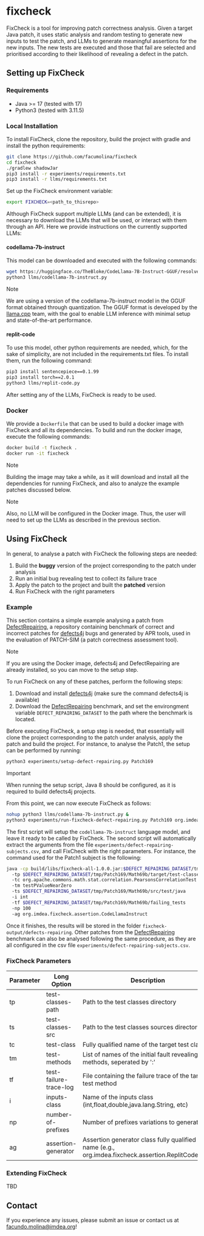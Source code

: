 # fixcheck
FixCheck is a tool for improving patch correctness analysis. 
Given a target Java patch, it uses static analysis and random testing to generate 
new inputs to test the patch, and LLMs to generate meaningful assertions for the new inputs. 
The new tests are executed and those that fail are selected and prioritised 
according to their likelihood of revealing a defect in the patch.

## Setting up FixCheck

### Requirements

- Java >= 17 (tested with 17)
- Python3 (tested with 3.11.5)

### Local Installation

To install FixCheck, clone the repository, build the project with gradle and install the python requirements:
```bash  
git clone https://github.com/facumolina/fixcheck
cd fixcheck
./gradlew shadowJar 
pip3 install -r experiments/requirements.txt
pip3 install -r llms/requirements.txt
```

Set up the FixCheck environment variable:
```bash  
export FIXCHECK=<path_to_thisrepo>
```

Although FixCheck support multiple LLMs (and can be extended), 
it is necessary to download the LLMs that will be used, or interact
with them through an API. Here we provide instructions on the currently 
supported LLMs:

#### codellama-7b-instruct 
This model can be downloaded and executed with the following commands:
```bash  
wget https://huggingface.co/TheBloke/CodeLlama-7B-Instruct-GGUF/resolve/main/codellama-7b-instruct.Q5_K_M.gguf -P llms/models/
python3 llms/codellama-7b-instruct.py
```
> [!Note]
> We are using a version of the codellama-7b-instruct model in the GGUF format 
> obtained through quantization. The GGUF format is developed 
> by the [llama.cpp](https://github.com/ggerganov/llama.cpp)
> team, with the goal to enable LLM inference with minimal 
> setup and state-of-the-art performance.


#### replit-code
To use this model, other python requirements are needed, which, 
for the sake of simplicity, are not included in the requirements.txt files. 
To install them, run the following command:
```bash
pip3 install sentencepiece==0.1.99
pip3 install torch==2.0.1
python3 llms/replit-code.py
```

After setting any of the LLMs, FixCheck is ready to be used.

### Docker

We provide a `Dockerfile` that can be used to build a docker image with 
FixCheck and all its dependencies. To build and run the docker image, 
execute the following commands:
```bash  
docker build -t fixcheck .
docker run -it fixcheck
```
> [!Note]
> Building the image may take a while, as it will download and install all the dependencies for running
> FixCheck, and also to analyze the example patches discussed below.

> [!Note]
> Also, no LLM will be configured in the Docker image.
> Thus, the user will need to set up the LLMs as described in the previous section.

## Using FixCheck

In general, to analyse a patch with FixCheck the following steps are needed:

1. Build the **buggy** version of the project corresponding to the patch under analysis
2. Run an initial bug revealing test to collect its failure trace
3. Apply the patch to the project and built the **patched** version
4. Run FixCheck with the right parameters

### Example

This section contains a simple example analysing a patch 
from [DefectRepairing](https://github.com/Ultimanecat/DefectRepairing), 
a repository containing benchmark of correct and incorrect patches 
for [defects4j](https://github.com/rjust/defects4j) bugs and generated by APR tools, 
used in the evaluation of PATCH-SIM 
(a patch correctness assessment tool).

> [!Note]
> If you are using the Docker image, defects4j and DefectRepairing are already installed, 
> so you can move to the setup step.

To run FixCheck on any of these patches, perform the following steps:

1. Download and install [defects4j](https://github.com/rjust/defects4j) (make sure the command defects4j is available)
2. Download the [DefectRepairing](https://github.com/Ultimanecat/DefectRepairing) benchmark, and set the environgment variable `DEFECT_REPAIRING_DATASET` to the path where the benchmark is located.

Before executing FixCheck, a setup step is needed, that essentially will 
clone the project corresponding to the patch under analysis, 
apply the patch and build the project. 
For instance, to analyse the Patch1, the setup can be performed by running:
```bash  
python3 experiments/setup-defect-repairing.py Patch169
```
> [!IMPORTANT]
> When running the setup script, Java 8 should be configured, as it is required to build defects4j projects.

From this point, we can now execute FixCheck as follows:
```bash
nohup python3 llms/codellama-7b-instruct.py &
python3 experiments/run-fixcheck-defect-repairing.py Patch169 org.imdea.fixcheck.assertion.CodeLlamaInstruct
```
The first script will setup the `codellama-7b-instruct` language model, and leave it ready to be called by FixCheck. 
The second script will automatically extract the arguments 
from the file `experiments/defect-repairing-subjects.csv`, and call FixCheck 
with the right parameters. For instance, the command used for the Patch1 
subject is the following:
```bash  
java -cp build/libs/fixcheck-all-1.0.0.jar:$DEFECT_REPAIRING_DATASET/tmp/Patch169/Math69b/target/classes:$DEFECT_REPAIRING_DATASET/tmp/Patch169/Math69b/target/test-classes org.imdea.fixcheck.FixCheck 
  -tp $DEFECT_REPAIRING_DATASET/tmp/Patch169/Math69b/target/test-classes
  -tc org.apache.commons.math.stat.correlation.PearsonsCorrelationTest
  -tm testPValueNearZero 
  -ts $DEFECT_REPAIRING_DATASET/tmp/Patch169/Math69b/src/test/java 
  -i int
  -tf $DEFECT_REPAIRING_DATASET/tmp/Patch169/Math69b/failing_tests 
  -np 100 
  -ag org.imdea.fixcheck.assertion.CodeLlamaInstruct
```

Once it finishes, the results will be stored in the folder `fixcheck-output/defects-repairing`.
Other patches from the [DefectRepairing](https://github.com/Ultimanecat/DefectRepairing) benchmark can also be analysed following the same procedure, as they are all configured in the csv file `experiments/defect-repairing-subjects.csv`.

### FixCheck Parameters

<table class="tg">
<thead>
  <tr>
    <th class="tg-73oq">Parameter</th>
    <th class="tg-73oq">Long Option</th>
    <th class="tg-73oq">Description</th>
  </tr>
</thead>
<tbody>
  <tr>
    <td class="tg-73oq">tp</td>
    <td class="tg-73oq">test-classes-path</td>
    <td class="tg-73oq">Path to the test classes directory</td>
  </tr>
 <tr>
    <td class="tg-73oq">ts</td>
    <td class="tg-73oq">test-classes-src</td>
    <td class="tg-73oq">Path to the test classes sources directory</td>
  </tr>
 <tr>
    <td class="tg-73oq">tc</td>
    <td class="tg-73oq">test-class</td>
    <td class="tg-73oq">Fully qualified name of the target test class</td>
  </tr>
 <tr>
    <td class="tg-73oq">tm</td>
    <td class="tg-73oq">test-methods</td>
    <td class="tg-73oq">List of names of the initial fault revealing test methods, seperated by ':'</td>
  </tr>
 <tr>
    <td class="tg-73oq">tf</td>
    <td class="tg-73oq">test-failure-trace-log</td>
    <td class="tg-73oq">File containing the failure trace of the target test method</td>
  </tr>
  <tr>
    <td class="tg-73oq">i</td>
    <td class="tg-73oq">inputs-class</td>
    <td class="tg-73oq">Name of the inputs class (int,float,double,java.lang.String, etc)</td>
  </tr>
  <tr>
    <td class="tg-73oq">np</td>
    <td class="tg-73oq">number-of-prefixes</td>
    <td class="tg-73oq">Number of prefixes variations to generate</td>
  </tr>
  <tr>
    <td class="tg-73oq">ag</td>
    <td class="tg-73oq">assertion-generator</td>
    <td class="tg-73oq">Assertion generator class fully qualified name (e.g., org.imdea.fixcheck.assertion.ReplitCodeLLM)</td>
  </tr>
</tbody>
</table>

### Extending FixCheck
TBD

## Contact
If you experience any issues, please submit an issue or contact us at facundo.molina@imdea.org!



